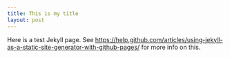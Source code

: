 ```yaml
---
title: This is my title
layout: post
---
```


Here is a test Jekyll page. See https://help.github.com/articles/using-jekyll-as-a-static-site-generator-with-github-pages/ for more info on this.
